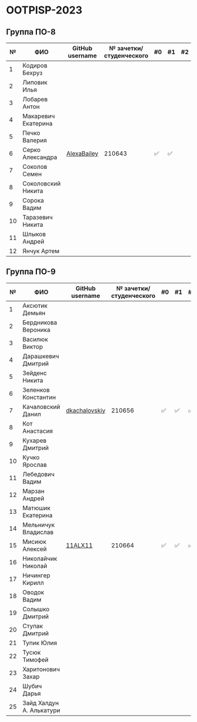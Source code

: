 # OOTPISP-2023
## Группа ПО-8

|№|ФИО| GitHub username                             | № зачетки/студенческого |#0|#1|#2|#3|#4|#5|#6|#7|#8|
|---|---|---------------------------------------------|-------------------------|---|---|---|---|---|---|---|---|---|
|1|Кодиров Бехруз|                                             |                         |||||||||||
|2|Липовик Илья|                                             |                         |||||||||||
|3|Лобарев Антон|                                             |                         |||||||||||
|4|Макаревич Екатерина|                                             |                         |||||||||||
|5|Печко Валерия|                                             |                         |||||||||||
|6|Серко Александра| [AlexaBailey](https://github.com/AlexaBailey) | 210643                  |:white_check_mark:|:white_check_mark:||||||||||||
|7|Соколов Семен|                                             |                         |||||||||||
|8|Соколовский Никита|                                             |                         |||||||||||
|9|Сорока Вадим|                                             |                         |||||||||||
|10|Таразевич Никита|                                             |                         |||||||||||
|11|Шлыков Андрей|                                             |                         |||||||||||
|12|Янчук Артем|                                             |                         |||||||||||

 ## Группа ПО-9

|№|ФИО|GitHub username|№ зачетки/студенческого|#0|#1|#2|#3|#4|#5|#6|#7|#8|
|---|---|---|---|---|---|---|---|---|---|---|---|---|
|1|Аксютик Демьян|||||||||||||
|2|Бердникова Вероника|||||||||||||
|3|Василюк Виктор|||||||||||||
|4|Дарашкевич Дмитрий |||||||||||||
|5|Зейденс Никита |||||||||||||
|6|Зеленков Константин |||||||||||||
|7|Качаловский Данил |[dkachalovskiy](https://github.com/dkachalovskiy)|210656|✅|✅|✅||||||||
|8|Кот Анастасия |||||||||||||
|9|Кухарев Дмитрий |||||||||||||
|10|Кучко Ярослав |||||||||||||
|11|Лебедович Вадим|||||||||||||
|12|Марзан Андрей |||||||||||||
|13|Матюшик Екатерина |||||||||||||
|14|Мельничук Владислав |||||||||||||
|15|Мисиюк Алексей | [11ALX11](https://github.com/11ALX11) | 210664 | :white_check_mark: | :white_check_mark: | :white_check_mark: ||||||||
|16|Николайчик Николай |||||||||||||
|17|Ничингер Кирилл |||||||||||||
|18|Оводок Вадим |||||||||||||
|19|Солышко Дмитрий |||||||||||||
|20|Ступак Дмитрий |||||||||||||
|21|Тупик Юлия |||||||||||||
|22|Тусюк Тимофей |||||||||||||
|23|Харитонович Захар |||||||||||||
|24|Шубич Дарья|||||||||||||
|25|Зайд Халдун А. Алькатури|||||||||||||
 
